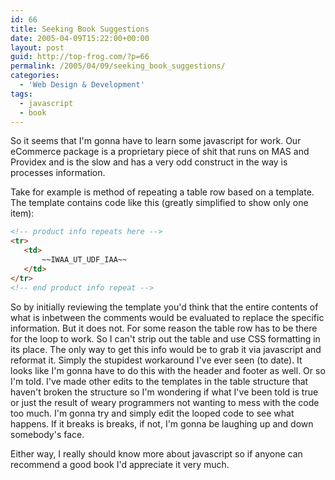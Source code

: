 ```yaml
---
id: 66
title: Seeking Book Suggestions
date: 2005-04-09T15:22:00+00:00
layout: post
guid: http://top-frog.com/?p=66
permalink: /2005/04/09/seeking_book_suggestions/
categories:
  - 'Web Design & Development'
tags:
  - javascript
  - book
---
```

So it seems that I'm gonna have to learn some javascript for work. Our eCommerce package is a proprietary piece of shit that runs on MAS and Providex and is the slow and has a very odd construct in the way is processes information.

Take for example is method of repeating a table row based on a template. The template contains code like this (greatly simplified to show only one item):

``` html
<!-- product info repeats here -->
<tr>
   <td>
       ~~IWAA_UT_UDF_IAA~~
   </td>
</tr>
<!-- end product info repeat -->
```

So by initially reviewing the template you'd think that the entire contents of what is inbetween the comments would be evaluated to replace the specific information. But it does not. For some reason the table row has to be there for the loop to work. So I can't strip out the table and use CSS formatting in its place. The only way to get this info would be to grab it via javascript and reformat it. Simply the stupidest workaround I've ever seen (to date). It looks like I'm gonna have to do this with the header and footer as well. Or so I'm told. I've made other edits to the templates in the table structure that haven't broken the structure so I'm wondering if what I've been told is true or just the result of weary programmers not wanting to mess with the code too much. I'm gonna try and simply edit the looped code to see what happens. If it breaks is breaks, if not, I'm gonna be laughing up and down somebody's face.

Either way, I really should know more about javascript so if anyone can recommend a good book I'd appreciate it very much.
